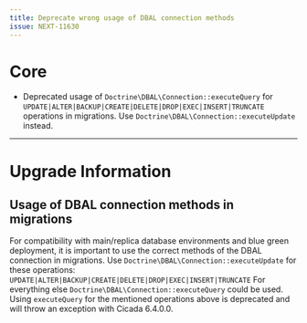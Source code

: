 ```yaml
---
title: Deprecate wrong usage of DBAL connection methods
issue: NEXT-11630
---
```

# Core
* Deprecated usage of `Doctrine\DBAL\Connection::executeQuery` for `UPDATE|ALTER|BACKUP|CREATE|DELETE|DROP|EXEC|INSERT|TRUNCATE` operations in migrations. Use `Doctrine\DBAL\Connection::executeUpdate` instead.
___
# Upgrade Information
## Usage of DBAL connection methods in migrations
For compatibility with main/replica database environments and blue green deployment,
it is important to use the correct methods of the DBAL connection in migrations.
Use `Doctrine\DBAL\Connection::executeUpdate` for these operations: `UPDATE|ALTER|BACKUP|CREATE|DELETE|DROP|EXEC|INSERT|TRUNCATE`
For everything else `Doctrine\DBAL\Connection::executeQuery` could be used.
Using `executeQuery` for the mentioned operations above is deprecated and will throw an exception with Cicada 6.4.0.0.
